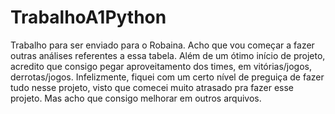 # TrabalhoA1Python
 Trabalho para ser enviado para o Robaina. Acho que vou começar a fazer outras análises referentes a essa tabela. Além de um ótimo início de projeto, acredito que consigo pegar aproveitamento dos times, em vitórias/jogos, derrotas/jogos. Infelizmente, fiquei com um certo nível de preguiça de fazer tudo nesse projeto, visto que comecei muito atrasado pra fazer esse projeto. Mas acho que consigo melhorar em outros arquivos.
